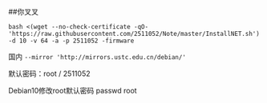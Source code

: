 ##你叉叉



```
bash <(wget --no-check-certificate -qO- 'https://raw.githubusercontent.com/2511052/Note/master/InstallNET.sh') -d 10 -v 64 -a -p 2511052 -firmware
```
国内 `--mirror 'http://mirrors.ustc.edu.cn/debian/'`

默认密码：root / 2511052

Debian10修改root默认密码
passwd root
